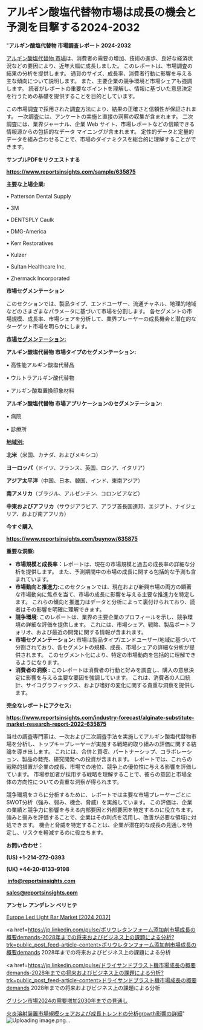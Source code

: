 # アルギン酸塩代替物市場は成長の機会と予測を目撃する2024-2032

"<strong>アルギン酸塩代替物 市場調査レポート 2024-2032</strong>

<a href=https://www.reportsinsights.com/sample/635875>アルギン酸塩代替物 市場</a>は、消費者の需要の増加、技術の進歩、良好な経済状況などの要因により、近年大幅に成長しました。 このレポートは、市場調査の結果の分析を提供します。 通貨のサイズ、成長率、消費者行動に影響を与える主な傾向について説明します。 また、主要企業の競争環境と市場シェアも強調します。 読者がレポートの重要なポイントを理解し、情報に基づいた意思決定を行うための基礎を提供することを目的としています。

この市場調査で採用された調査方法により、結果の正確さと信頼性が保証されます。 一次調査には、アンケートの実施と直接の洞察の収集が含まれます。 二次調査には、業界ジャーナル、企業 Web サイト、市場レポートなどの信頼できる情報源からの包括的なデータ マイニングが含まれます。 定性的データと定量的データを組み合わせることで、市場のダイナミクスを総合的に理解することができます。

<strong><b>サンプルPDFをリクエストする</b></strong>

<a href=https://www.reportsinsights.com/sample/635875><strong><u>https://www.reportsinsights.com/sample/635875</u></strong></a>

<strong>主要な上場企業:</strong>

• Patterson Dental Supply 

• 3M 

• DENTSPLY Caulk 

• DMG-America 

• Kerr Restoratives 

• Kulzer 

• Sultan Healthcare Inc. 

• Zhermack Incorporated

<strong>市場セグメンテーション</strong>

このセクションでは、製品タイプ、エンドユーザー、流通チャネル、地理的地域などのさまざまなパラメータに基づいて市場を分割します。 各セグメントの市場規模、成長率、市場シェアを分析して、業界プレーヤーの成長機会と潜在的なターゲット市場を明らかにします。

<strong><u>市場セグメンテーション</u></strong><strong><u>:</u></strong>

<strong>アルギン酸塩代替物 市場タイプのセグメンテーション:</strong>

• 高性能アルギン酸塩代替品

• ウルトラアルギン酸代替物

• アルギン酸塩置換印象材料

<strong>アルギン酸塩代替物 市場アプリケーションのセグメンテーション:</strong>

• 病院

• 診療所

<strong><u>地域別</u></strong><strong><u>:</u></strong>

<strong>北米</strong>（米国、カナダ、およびメキシコ）

<strong>ヨーロッパ</strong>（ドイツ、フランス、英国、ロシア、イタリア）

<strong>アジア太平洋</strong>（中国、日本、韓国、インド、東南アジア）

<strong>南アメリカ</strong>（ブラジル、アルゼンチン、コロンビアなど）

<strong>中東およびアフリカ</strong>（サウジアラビア、アラブ首長国連邦、エジプト、ナイジェリア、および南アフリカ）

<strong>今すぐ購入</strong>

<a href=https://www.reportsinsights.com/buynow/635875><strong><u>https://www.reportsinsights.com/buynow/635875</u></strong></a>

<strong>重要な洞察:</strong>
<ul>
  <li><strong>市場規模と成長率：</strong>レポートは、現在の市場規模と過去の成長率の詳細な分析を提供します。 また、予測期間中の市場の成長に関する包括的な予測も含まれています。</li>
  <li><strong>市場動向と推進力:</strong>このセクションでは、現在および新興市場の両方の顕著な市場動向に焦点を当て、市場の成長に影響を与える主要な推進力を特定します。 これらの傾向と推進力はデータと分析によって裏付けられており、読者はその影響を明確に理解できます。</li>
  <li><strong>競争環境</strong>: このレポートは、業界の主要企業のプロフィールを示し、競争環境の詳細な評価を提供します。 これには、市場シェア、戦略、製品ポートフォリオ、および最近の開発に関する情報が含まれます。</li>
  <li><strong>市場セグメンテーション: </strong>市場は製品タイプ/エンドユーザー/地域に基づいて分割されており、各セグメントの規模、成長、市場シェアの詳細な分析が提供されます。 このセグメント化により、特定の市場動向を包括的に理解できるようになります。</li>
  <li><strong>消費者の洞察 : </strong>このレポートは消費者の行動と好みを調査し、購入の意思決定に影響を与える主要な要因を強調しています。 これは、消費者の人口統計、サイコグラフィックス、および嗜好の変化に関する貴重な洞察を提供します。</li>
</ul>
<strong>完全なレポートにアクセス:</strong>

<a href=https://www.reportsinsights.com/industry-forecast/alginate-substitute-market-research-report-2022-635875><strong><u><b>https://www.reportsinsights.com/industry-forecast/alginate-substitute-market-research-report-2022-635875</b></u></strong></a>

当社の調査専門家は、一次および二次調査手法を実施してアルギン酸塩代替物市場を分析し、トップキープレーヤーが実施する戦略的取り組みの評価に関する結論を導き出します。 これには、合併と買収、パートナーシップ、コラボレーション、製品の発売、研究開発への投資が含まれます。 レポートでは、これらの戦略的措置が企業の成長、市場での地位、競争上の優位性に与える影響を評価しています。 市場参加者が採用する戦略を理解することで、彼らの意図と市場全体の方向性についての貴重な洞察が得られます。

競争環境をさらに分析するために、レポートでは主要な市場プレーヤーごとにSWOT分析（強み、弱み、機会、脅威）を実施しています。 この評価は、企業の業績と競争力に影響を与える内部要因と外部要因を特定するのに役立ちます。 強みと弱みを評価することで、企業はその利点を活用し、改善が必要な領域に対処できます。 機会と脅威を特定することは、企業が潜在的な成長の見通しを特定し、リスクを軽減するのに役立ちます。

<strong>お問い合わせ：</strong>

<strong>(US) +1-214-272-0393</strong>

<strong>(UK) +44-20-8133-9198</strong>

<strong> </strong><a href=info@reportsinsights.com><strong><u>info@reportsinsights.com</u></strong></a>

<a href=sales@reportsinsights.com><strong><u>sales@reportsinsights.com</u></strong></a>

<strong>アンセレ アンデレン ベリヒテ</strong>

<a href=https://www.linkedin.com/pulse/europe-led-light-bar-markets-emerging-trends-research-km5mf/>Europe Led Light Bar Market [2024 2032]</a>

<a href=https://jp.linkedin.com/pulse/ポリウレタンフォーム添加剤市場成長の概要demands-2028年までの将来およびビジネス上の課題による分析?trk=public_post_feed-article-content>ポリウレタンフォーム添加剤市場成長の概要demands 2028年までの将来およびビジネス上の課題による分析</a>

<a href=https://jp.linkedin.com/pulse/ドライサンドブラスト機市場成長の概要demands-2028年までの将来およびビジネス上の課題による分析?trk=public_post_feed-article-content>ドライサンドブラスト機市場成長の概要demands 2028年までの将来およびビジネス上の課題による分析</a>

<a href=https://www.linkedin.com/pulse/グリシン市場2024の需要増加2030年までの見通し-reports-insights-expert/>グリシン市場2024の需要増加2030年までの見通し</a>

<a href=https://www.linkedin.com/pulse/火炎溶射装置市場規模シェアおよび成長トレンドの分析growth影響の詳細-tribunal-analytics-360-suemf/>火炎溶射装置市場規模シェアおよび成長トレンドの分析growth影響の詳細</a>"
![Uploading image.png…]()
